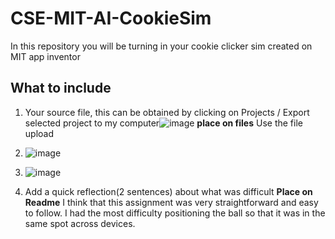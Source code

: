 # CSE-MIT-AI-CookieSim

In this repository you will be turning in your cookie clicker sim created on MIT app inventor

## What to include

1. Your source file, this can be obtained by clicking on Projects / Export selected project to my computer![image](https://github.com/user-attachments/assets/f99cff16-16e3-4e1e-afc7-9da69f0e47f4) __place on files__ Use the file upload
2. ![image](https://github.com/user-attachments/assets/221e17dc-a289-48a2-b3ea-b06bd2fcd880)

3. ![image](https://github.com/user-attachments/assets/f9a4b446-6646-49b1-a6df-4decaf14f6be)

4. Add a quick reflection(2 sentences) about what was difficult __Place on Readme__
I think that this assignment was very straightforward and easy to follow. I had the most difficulty positioning the ball so that it was in the same spot across devices.

